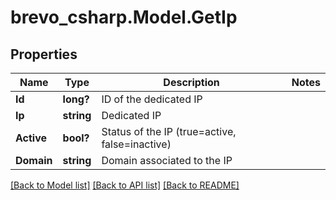 # brevo_csharp.Model.GetIp
## Properties

Name | Type | Description | Notes
------------ | ------------- | ------------- | -------------
**Id** | **long?** | ID of the dedicated IP | 
**Ip** | **string** | Dedicated IP | 
**Active** | **bool?** | Status of the IP (true&#x3D;active, false&#x3D;inactive) | 
**Domain** | **string** | Domain associated to the IP | 

[[Back to Model list]](../README.md#documentation-for-models) [[Back to API list]](../README.md#documentation-for-api-endpoints) [[Back to README]](../README.md)

